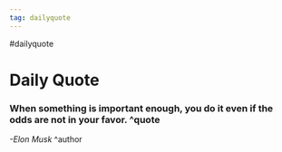 ```yaml
---
tag: dailyquote
---
```


#dailyquote

# Daily Quote

### When something is important enough, you do it even if the odds are not in your favor. ^quote
*-Elon Musk* ^author

